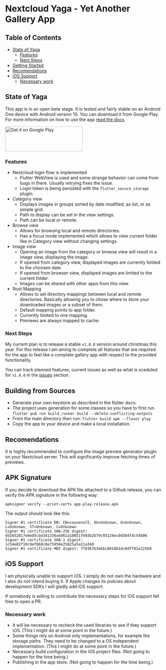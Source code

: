 # Nextcloud Yaga - Yet Another Gallery App

## Table of Contents
* [State of Yaga](#state-of-yaga)
    * [Features](#features)
    * [Next Steps](#next-steps)
* [Getting Started](#getting-started)
* [Recomendations](#recomendations)
* [iOS Support](#ios-support)
    * [Necessary work](#necessary-work)

## State of Yaga

This app is in an open beta stage. It is tested and fairly stable on an Android One device with Android version 10. You can download it from Google Play. For more information on how to use the app [read the docs](https://vauvenal5.github.io/yaga/).

[<img src="https://play.google.com/intl/en_us/badges/images/generic/en_badge_web_generic.png"
    alt="Get it on Google Play"
    height="80"
    width="250">](https://play.google.com/store/apps/details?id=com.github.vauvenal5.yaga)

### Features
- Nextcloud login flow is implemented
    - Flutter WebView is used and some strange behavior can come from bugs in there. Usually retrying fixes the issue.
    - Login token is being persisted with the `flutter_secure_storage` plugin.
- Category view
    - Displays images in groups sorted by date modified, as list, or as simple grid.
    - Path to display can be set in the view settings.
    - Path can be local or remote.
- Browse view
    - Allows for browsing local and remote directories.
    - Has a focus mode implemented which allows to view current folder like in Category view without changing settings.
- Image view
    - Opening an image from the category or browse view will result in a image view, displaying the image.
    - If opened from category view, displayed images are currently limited to the choosen date.
    - If opened from browser view, displayed images are limited to the current folder.
    - Images can be shared with other apps from this view.
- Root Mapping
    - Allows to set directory mappings between local and remote directories. Basically allowing you to chose where to store your downloaded images or a subset of them.
    - Default mapping points to app folder.
    - Currently limited to one mapping.
    - Previews are always mapped to cache.

### Next Steps

My current plan is to release a stable `v1.0.0` version around christmas this year. For this release I am aming to complete all features that are required for the app to feel like a complete gallery app with respect to the provided functionality.

You can track planned features, current issues as well as what is sceduled for `v1.0.0` in the [issues](https://github.com/vauvenal5/yaga/issues) section.

## Building from Sources

- Generate your own keystore as described in the flutter docs.
- The project uses generation for some classes so you have to first run `flutter pub run build_runner build --delete-conflicting-outputs`
- From the main directory then run: `flutter build apk --flavor play`
- Copy the app to your device and make a local installation.

## Recomendations

It is highly recommended to configure the image preview generator plugin on your Nextcloud server. This will significantly improve fetching times of previews.

## APK Signature

If you decide to download the APK file attached to a Github release, you can verify the APK signature in the following way:
```
apksigner verify --print-certs app-play-release.apk
```

The output should look like this:
```
Signer #1 certificate DN: CN=vauvenal5, OU=Unknown, O=Unknown, L=Unknown, ST=Unknown, C=Unknown
Signer #1 certificate SHA-256 digest: dd1652817e4ed5cbd341336add61a10851fd93b2b79c93124ec9d584fdc54b06
Signer #1 certificate SHA-1 digest: 1c54e02710c9ef669c0e75950e25825a5a11a349
Signer #1 certificate MD5 digest: 7f8367b3ebbc8618b1dc0dff81e225b9
```

## iOS Support

I am physically unable to support iOS. I simply do not own the hardware and I also do not intend buying it. If Apple changes its policies about development SDKs I will gladly add iOS support.

If somebody is willing to contribute the necessary steps for iOS support fell free to open a PR. 

### Necessary work
- It will be necessary to recheck the used libraries to see if they support iOS. (This I might do at some point in the future.)
- Some things rely on Android only implementations, for example the storage paths. They need to be changed to a OS independent implementation. (This I might do at some point in the future.)
- Necessary build configuration in the iOS project files. (Not going to happen for the time being.)
- Publishing in the app store. (Not going to happen for the time being.)
